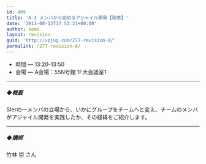 ```yaml
---
id: 409
title: 'A-3 メンバから始めるアジャイル開発【発表】'
date: '2011-08-13T17:52:21+00:00'
author: semi
layout: revision
guid: 'http://xpjug.com/277-revision-8/'
permalink: /277-revision-8/
---
```


- 時間 — 13:20-13:50
- 会場 — A会場：55N号館 1F大会議室1

---

##### ◆概要

SIerの一メンバの立場から、いかにグループをチームへと変え、チームのメンバがアジャイル開発を実践したか、その経緯をご紹介します。

---

##### ◆講師

竹林 崇 さん